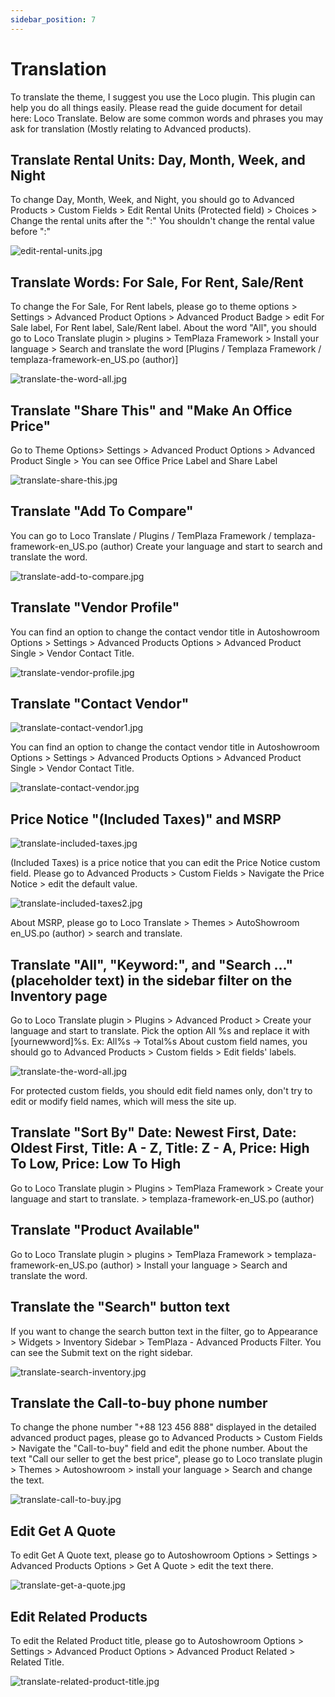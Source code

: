 ```yaml
---
sidebar_position: 7
---
```


# Translation

To translate the theme, I suggest you use the Loco plugin. This plugin can help you do all things easily.
Please read the guide document for detail here: Loco Translate. Below are some common words and phrases you may ask for translation (Mostly relating to Advanced products).

## Translate Rental Units: Day, Month, Week, and Night

To change Day, Month, Week, and Night, you should go to Advanced Products > Custom Fields > Edit Rental Units (Protected field) > Choices > Change the rental units after the ":"
You shouldn't change the rental value before ":"

![edit-rental-units.jpg](img/edit-rental-units.jpg)

## Translate Words: For Sale, For Rent, Sale/Rent

To change the For Sale, For Rent labels, please go to theme options > Settings > Advanced Product Options > Advanced Product Badge > edit For Sale label, For Rent label, Sale/Rent label.
About the word "All", you should go to Loco Translate plugin > plugins > TemPlaza Framework > Install your language > Search and translate the word
[Plugins / Templaza Framework /  templaza-framework-en_US.po (author)]

![translate-the-word-all.jpg](img/translate-the-word-all.jpg)

## Translate "Share This" and "Make An Office Price"

Go to Theme Options> Settings > Advanced Product Options > Advanced Product Single > You can see Office Price Label and Share Label

![translate-share-this.jpg](img/translate-share-this.jpg)

## Translate "Add To Compare"

You can go to Loco Translate / Plugins / TemPlaza Framework / templaza-framework-en_US.po (author)
Create your language and start to search and translate the word.

![translate-add-to-compare.jpg](img/translate-add-to-compare.jpg)

## Translate "Vendor Profile" 

You can find an option to change the contact vendor title in Autoshowroom Options > Settings > Advanced Products Options > Advanced Product Single > Vendor Contact Title.

![translate-vendor-profile.jpg](img/translate-vendor-profile.jpg)

## Translate "Contact Vendor"

![translate-contact-vendor1.jpg](img/translate-contact-vendor1.jpg)

You can find an option to change the contact vendor title in Autoshowroom Options > Settings > Advanced Products Options > Advanced Product Single > Vendor Contact Title.

![translate-contact-vendor.jpg](img/translate-contact-vendor.jpg)

## Price Notice "(Included Taxes)" and MSRP

![translate-included-taxes.jpg](img/translate-included-taxes.jpg)

(Included Taxes) is a price notice that you can edit the Price Notice custom field. Please go to Advanced Products > Custom Fields > Navigate the Price Notice > edit the default value. 

![translate-included-taxes2.jpg](img/translate-included-taxes2.jpg)

About MSRP, please go to Loco Translate > Themes > AutoShowroom en_US.po (author) > search and translate.

## Translate "All", "Keyword:", and "Search ..." (placeholder text) in the sidebar filter on the Inventory page

Go to Loco Translate plugin > Plugins > Advanced Product > Create your language and start to translate. Pick the option All %s and replace it with [yournewword]%s.
Ex: All%s -> Total%s
About custom field names, you should go to Advanced Products > Custom fields > Edit fields' labels. 

![translate-the-word-all.jpg](img/translate-the-word-all.jpg)

For protected custom fields, you should edit field names only, don't try to edit or modify field names, which will mess the site up. 

## Translate "Sort By" Date: Newest First, Date: Oldest First, Title: A - Z, Title: Z - A, Price: High To Low, Price: Low To High

Go to Loco Translate plugin > Plugins > TemPlaza Framework > Create your language and start to translate. > templaza-framework-en_US.po (author)

## Translate "Product Available"

Go to Loco Translate plugin > plugins > TemPlaza Framework >  templaza-framework-en_US.po (author) > Install your language > Search and translate the word.

## Translate the "Search" button text

If you want to change the search button text in the filter, go to Appearance > Widgets > Inventory Sidebar > TemPlaza - Advanced Products Filter.
You can see the Submit text on the right sidebar.

![translate-search-inventory.jpg](img/translate-search-inventory.jpg)

## Translate the Call-to-buy phone number

To change the phone number "+88 123 456 888" displayed in the detailed advanced product pages, please go to Advanced Products > Custom Fields > Navigate the "Call-to-buy" field and edit the phone number.
About the text "Call our seller to get the best price", please go to Loco translate plugin > Themes > Autoshowroom > install your language > Search and change the text.

![translate-call-to-buy.jpg](img/translate-call-to-buy.jpg)

## Edit Get A Quote

To edit Get A Quote text, please go to Autoshowroom Options > Settings > Advanced Products Options > Get A Quote > edit the text there. 

![translate-get-a-quote.jpg](img/translate-get-a-quote.jpg)

## Edit Related Products

To edit the Related Product title, please go to Autoshowroom Options > Settings > Advanced Product Options > Advanced Product Related > Related Title. 

![translate-related-product-title.jpg](img/translate-related-product-title.jpg)





